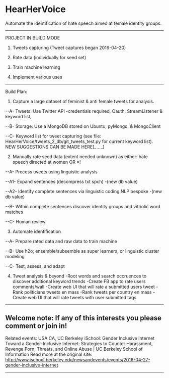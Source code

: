 # HearHerVoice
Automate the identification of hate speech aimed at female identity groups.

----
PROJECT IN BUILD MODE
 
1. Tweets capturing (Tweet captures began 2016-04-20)

2. Rate data (individually for seed set)

3. Train machine learning

4. Implement various uses



-----


Build Plan:

1. Capture a large dataset of feminist & anti female tweets for analysis.

 --A- Tweets: Use Twitter API -credentials required, Oauth, StreamListener & keyword list, 

 --B- Storage: Use a MongoDB stored on Ubuntu, pyMongo, & MongoClient

 --C- Keyword list for tweet capturing (see file: HearHerVoice/tweets_2_db/git_tweets_test.py for current keyword list).
NEW SUGGESTIONS CAN BE MADE HERE[_        _       _] 


2. Manually rate seed data (extent needed unknown) as either: hate speech directed at women OR =!

 --A- Process tweets using linguistic analysis 
 
 --A1- Expand sentences (decompress txt spch) -(new db value) 
 
 --A2- Identify complete sentences via linguistic coding NLP bespoke -(new db value) 
 
 --B-  Within complete sentences discover identity groups and vitriolic word matches

 --C-  Human review 


3. Automate identification 

 --A- Prepare rated data and raw data to train machine 
 
 --B- Use h2o; ensemble/subsemble as super learners, or linguistic cluster modeling
 
 --C- Test, assess, and adapt

4. Tweet analysis & beyond
   -Root words and search occruences to discover additional keyword trends
   -Create FB app to rate users comments/wall
   -Create web UI that will rate a submitted users tweet
   -Rank politicians tweets en mass
   -Rank tweets per country en mass
   -Create web UI that will rate tweets with user submitted tags


-------
Welcome note: If any of this interests you please comment or join in!
-------


Related events:
USA CA, UC Berkeley iSchool: Gender Inclusive Internet
Toward a Gender-Inclusive Internet: Strategies to Counter Harassment, Revenge Porn, Threats, and Online Abuse | UC Berkeley School of Information
Read more at the original site: http://www.ischool.berkeley.edu/newsandevents/events/2016-04-27-gender-inclusive-internet


--------
